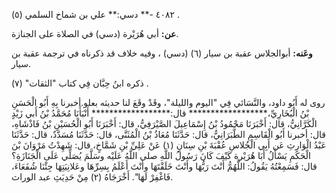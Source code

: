 ٤٠٨٢ -** دسي:** علي بن شماخ السلمي (٥) .

**عن:** أبي هُرَيْرة (دسي) في الصلاة على الجنازة.

**وعَنه:** أبوالجلاس عقبة بن سيار (٦) (دسي) ، وفيه خلاف قد ذكرناه في ترجمة عقبة بن سيار.

ذكره ابنُ حِبَّان فِي كتاب "الثقات" (٧) .

روى له أَبُو داود، والنَّسَائي فِي "اليوم والليلة"، وقَدْ وقَعَ لنا حديثه بعلو.أخبرنا بِهِ أَبُو الْحَسَنِ بْنُ الْبُخَارِيِّ،****************** قال:****************** أَنْبَأَنَا مُحَمَّدُ بْنُ أَبي زَيْدٍ الْكَرَّانِيُّ، قال: أَخْبَرَنَا مَحْمُودُ بْنُ إِسْمَاعِيلَ الصَّيْرَفِيُّ، قال: أَخْبَرَنَا أَبُو الْحُسَيْنِ بْنُ فَاذْشَاهِ، قال: أخبرنا أَبُو الْقَاسِمِ الطَّبَرَانِيُّ، قال: حَدَّثَنَا مُعَاذُ بْنُ الْمُثَنَّى، قال: حَدَّثَنَا مُسَدَّدٌ، قال: حَدَّثَنَا عَبْدُ الْوَارِثِ عَن أَبِي الْجُلاسِ عُقْبَةَ بْنِ سِنَانٍ (١) عَنْ عَلِيِّ بْنِ شَمَّاخٍ، قال: شَهِدْتُ مَرْوَانَ بْنَ الْحَكَمِ يَسْأَلُ أَبَا هُرَيْرة كَيْفَ كَانَ رَسُولُ اللَّهِ صلى اللَّهُ عَلَيْه وسَلَّمَ يُصَلِّي عَلَى الْجَنَازَةِ؟ قال: فَسَمِعْتُهُ يَقُولُ: اللَّهُمُّ أَنْتَ رَبُّهَا وأَنْتَ خَلَقْتَهَا وأَنْتَ أَعْلَمُ بِسِرِّهَا وعَلانِيَتِهَا جِئْنَا شُفَعَاءَ، فَاغْفِرْ لَهَا". أَخْرَجَاهُ (٢) مِنْ حَدِيَثِ عبد الوراث.